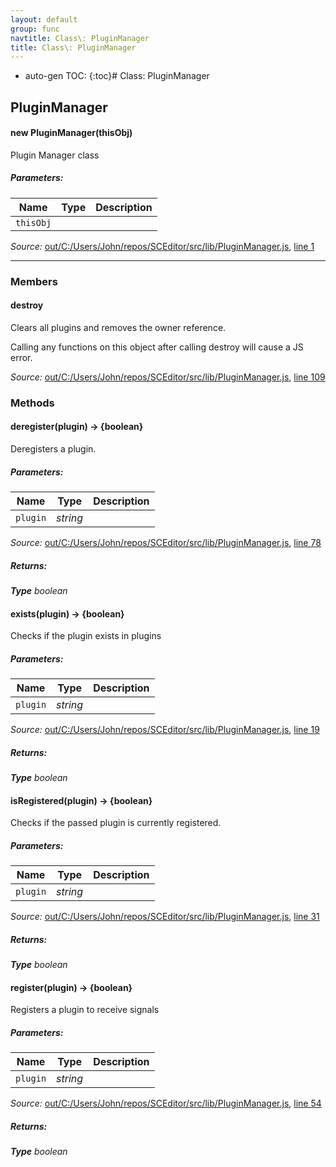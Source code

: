 ```yaml
---
layout: default
group: func
navtitle: Class\: PluginManager
title: Class\: PluginManager
---
```

* auto-gen TOC:
{:toc}# Class: PluginManager

## PluginManager

#### new PluginManager(thisObj)

Plugin Manager class

##### Parameters:

|Name|Type|Description|
|----|----|-----------|
|`thisObj`|||

*Source:*
[out/C:/Users/John/repos/SCEditor/src/lib/PluginManager.js](out/C:/Users/John/repos/SCEditor/src/lib/PluginManager.js), [line 1](out/C:/Users/John/repos/SCEditor/src/lib/PluginManager.js#L1)

---------------

### Members

#### destroy

Clears all plugins and removes the owner reference.

Calling any functions on this object after calling
destroy will cause a JS error.

*Source:*
[out/C:/Users/John/repos/SCEditor/src/lib/PluginManager.js](out/C:/Users/John/repos/SCEditor/src/lib/PluginManager.js), [line 109](out/C:/Users/John/repos/SCEditor/src/lib/PluginManager.js#L109)

### Methods

#### deregister(plugin) &rarr; {boolean}

Deregisters a plugin.

##### Parameters:

|Name|Type|Description|
|----|----|-----------|
|`plugin`|*string*||

*Source:*
[out/C:/Users/John/repos/SCEditor/src/lib/PluginManager.js](out/C:/Users/John/repos/SCEditor/src/lib/PluginManager.js), [line 78](out/C:/Users/John/repos/SCEditor/src/lib/PluginManager.js#L78)

##### Returns:

_**Type**_
    *boolean*

#### exists(plugin) &rarr; {boolean}

Checks if the plugin exists in plugins

##### Parameters:

|Name|Type|Description|
|----|----|-----------|
|`plugin`|*string*||

*Source:*
[out/C:/Users/John/repos/SCEditor/src/lib/PluginManager.js](out/C:/Users/John/repos/SCEditor/src/lib/PluginManager.js), [line 19](out/C:/Users/John/repos/SCEditor/src/lib/PluginManager.js#L19)

##### Returns:

_**Type**_
    *boolean*

#### isRegistered(plugin) &rarr; {boolean}

Checks if the passed plugin is currently registered.

##### Parameters:

|Name|Type|Description|
|----|----|-----------|
|`plugin`|*string*||

*Source:*
[out/C:/Users/John/repos/SCEditor/src/lib/PluginManager.js](out/C:/Users/John/repos/SCEditor/src/lib/PluginManager.js), [line 31](out/C:/Users/John/repos/SCEditor/src/lib/PluginManager.js#L31)

##### Returns:

_**Type**_
    *boolean*

#### register(plugin) &rarr; {boolean}

Registers a plugin to receive signals

##### Parameters:

|Name|Type|Description|
|----|----|-----------|
|`plugin`|*string*||

*Source:*
[out/C:/Users/John/repos/SCEditor/src/lib/PluginManager.js](out/C:/Users/John/repos/SCEditor/src/lib/PluginManager.js), [line 54](out/C:/Users/John/repos/SCEditor/src/lib/PluginManager.js#L54)

##### Returns:

_**Type**_
    *boolean*